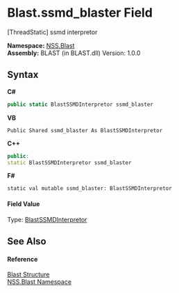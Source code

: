 # Blast.ssmd_blaster Field
 

[ThreadStatic] ssmd interpretor

**Namespace:**&nbsp;<a href="88b55311-4a89-0894-e27a-e157e443c7f7.md">NSS.Blast</a><br />**Assembly:**&nbsp;BLAST (in BLAST.dll) Version: 1.0.0

## Syntax

**C#**<br />
``` C#
public static BlastSSMDInterpretor ssmd_blaster
```

**VB**<br />
``` VB
Public Shared ssmd_blaster As BlastSSMDInterpretor
```

**C++**<br />
``` C++
public:
static BlastSSMDInterpretor ssmd_blaster
```

**F#**<br />
``` F#
static val mutable ssmd_blaster: BlastSSMDInterpretor
```


#### Field Value
Type: <a href="ef6e6c61-2d5c-f7f3-fa24-62f5a07fd3b3.md">BlastSSMDInterpretor</a>

## See Also


#### Reference
<a href="efe93ce5-baaf-ed42-b038-35b4ff074233.md">Blast Structure</a><br /><a href="88b55311-4a89-0894-e27a-e157e443c7f7.md">NSS.Blast Namespace</a><br />